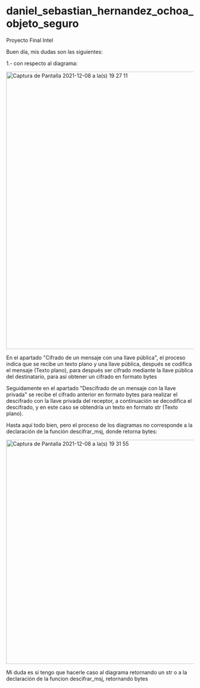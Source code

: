 # daniel_sebastian_hernandez_ochoa_objeto_seguro
Proyecto Final Intel

Buen día, mis dudas son las siguientes:

1.- con respecto al diagrama: 

<img width="744" alt="Captura de Pantalla 2021-12-08 a la(s) 19 27 11" src="https://user-images.githubusercontent.com/39862006/145317649-52fc59dd-3d8c-441c-a4b0-b649bc25610f.png">

En el apartado "Cifrado de un mensaje con una llave pública", el proceso indica que se recibe un texto plano y una llave pública, después se codifica el mensaje (Texto plano), para después ser cifrado mediante la llave pública del destinatario, para así obtener un cifrado en formato bytes

Seguidamente en el apartado "Descifrado de un mensaje con la llave privada" se recibe el cifrado anterior en formato bytes para realizar el descifrado con la llave privada del receptor, a continuación se decodifica el descifrado, y en este caso se obtendría un texto en formato str (Texto plano).

Hasta aquí todo bien, pero el proceso de los diagramas no corresponde a la declaración de la función descifrar_msj, donde retorna bytes:

<img width="601" alt="Captura de Pantalla 2021-12-08 a la(s) 19 31 55" src="https://user-images.githubusercontent.com/39862006/145318069-4aad56b0-f522-4c07-a41f-efd379d8e761.png">

Mi duda es si tengo que hacerle caso al diagrama retornando un str o a la declaración de la funcion descifrar_msj, retornando bytes
